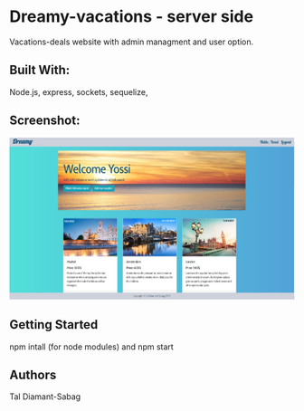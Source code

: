 # Dreamy-vacations - server side
Vacations-deals website with admin managment and user option.

## Built With:
Node.js, express, sockets, sequelize,

## Screenshot:
![screenshot](images/5.jpg)

## Getting Started
npm intall (for node modules) and npm start

## Authors
Tal Diamant-Sabag